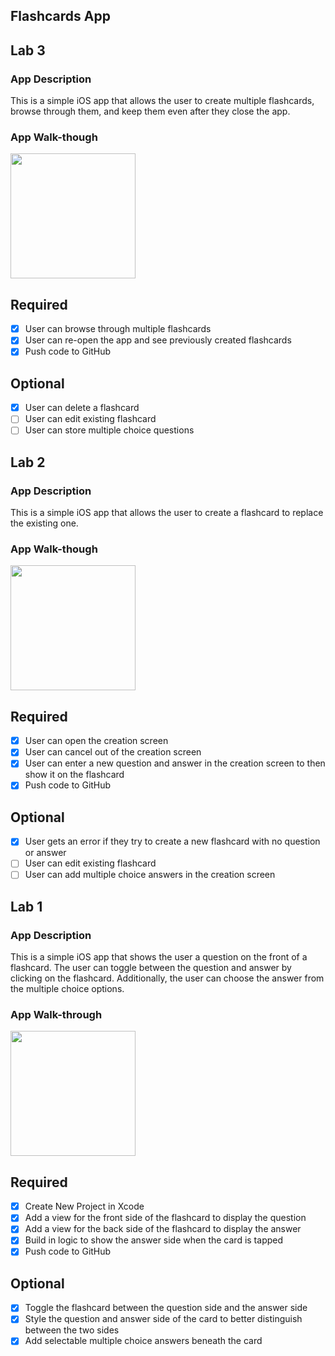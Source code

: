## Flashcards App

## Lab 3

### App Description
This is a simple iOS app that allows the user to create multiple flashcards, browse through them, and keep them even after they close the app.  

### App Walk-though
<img src="https://i.imgur.com/zO8UDSK.mp4" width=200><br>


## Required
- [x] User can browse through multiple flashcards
- [x] User can re-open the app and see previously created flashcards
- [x] Push code to GitHub
## Optional
- [x] User can delete a flashcard
- [ ] User can edit existing flashcard
- [ ] User can store multiple choice questions

## Lab 2

### App Description
This is a simple iOS app that allows the user to create a flashcard to replace the existing one.

### App Walk-though
<img src="https://i.imgur.com/zKbX7fC.gif" width=200><br>


## Required
- [x] User can open the creation screen
- [x] User can cancel out of the creation screen
- [x] User can enter a new question and answer in the creation screen to then show it on the flashcard
- [x] Push code to GitHub
## Optional
- [x] User gets an error if they try to create a new flashcard with no question or answer
- [ ] User can edit existing flashcard
- [ ] User can add multiple choice answers in the creation screen

## Lab 1

### App Description
This is a simple iOS app that shows the user a question on the front of a flashcard. The user can toggle between the question and answer by clicking on the flashcard. Additionally, the user can choose the answer from the multiple choice options. 

### App Walk-through
<img src="https://i.imgur.com/8nzsYPj.gif" width=200><br>


## Required
- [x] Create New Project in Xcode
- [x] Add a view for the front side of the flashcard to display the question
- [x] Add a view for the back side of the flashcard to display the answer
- [x] Build in logic to show the answer side when the card is tapped
- [x] Push code to GitHub
## Optional
- [x] Toggle the flashcard between the question side and the answer side
- [x] Style the question and answer side of the card to better distinguish between the two sides
- [x] Add selectable multiple choice answers beneath the card
